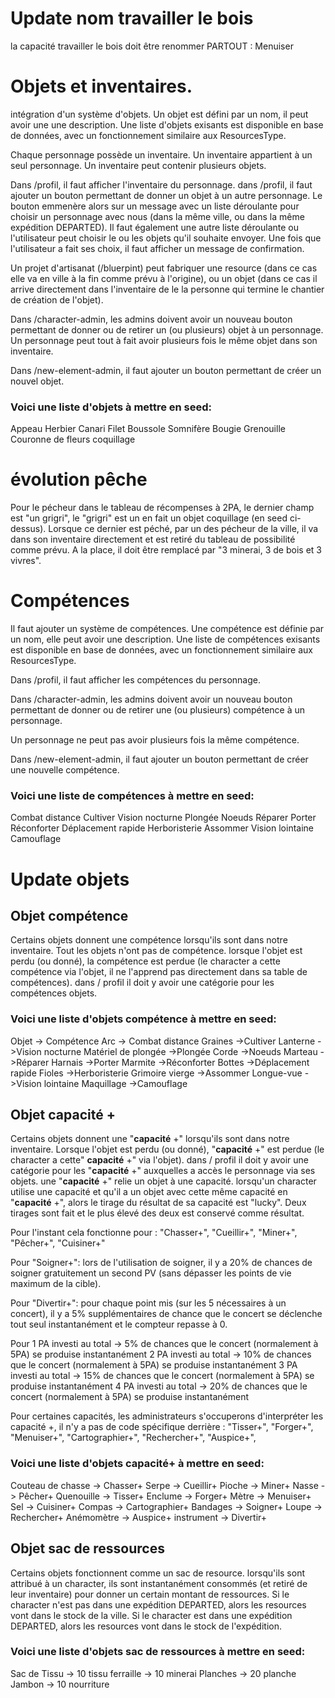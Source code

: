 # Update nom travailler le bois

la capacité travailler le bois doit être renommer PARTOUT : Menuiser

# Objets et inventaires.

intégration d'un système d'objets.
Un objet est défini par un nom, il peut avoir une une description.
Une liste d'objets exisants est disponible en base de données, avec un fonctionnement similaire aux ResourcesType.

Chaque personnage possède un inventaire.
Un inventaire appartient à un seul personnage.
Un inventaire peut contenir plusieurs objets.

Dans /profil, il faut afficher l'inventaire du personnage.
dans /profil, il faut ajouter un bouton permettant de donner un objet à un autre personnage.
Le bouton emmenère alors sur un message avec un liste déroulante pour choisir un personnage avec nous (dans la même ville, ou dans la même expédition DEPARTED). Il faut également une autre liste déroulante ou l'utilisateur peut choisir le ou les objets qu'il souhaite envoyer.
Une fois que l'utilisateur a fait ses choix, il faut afficher un message de confirmation.

Un projet d'artisanat (/bluerpint) peut fabriquer une resource (dans ce cas elle va en ville à la fin comme prévu à l'origine), ou un objet (dans ce cas il arrive directement dans l'inventaire de le la personne qui termine le chantier de création de l'objet).

Dans /character-admin, les admins doivent avoir un nouveau bouton permettant de donner ou de retirer un (ou plusieurs) objet à un personnage.
Un personnage peut tout à fait avoir plusieurs fois le même objet dans son inventaire.

Dans /new-element-admin, il faut ajouter un bouton permettant de créer un nouvel objet.

### Voici une liste d'objets à mettre en seed:

Appeau
Herbier
Canari
Filet
Boussole
Somnifère
Bougie
Grenouille
Couronne de fleurs
coquillage

# évolution pêche

Pour le pécheur dans le tableau de récompenses à 2PA, le dernier champ est "un grigri", le "grigri" est un en fait un objet coquillage (en seed ci-dessus).
Lorsque ce dernier est péché, par un des pécheur de la ville, il va dans son inventaire directement et est retiré du tableau de possibilité comme prévu. A la place, il doit être remplacé par "3 minerai, 3 de bois et 3 vivres".

# Compétences

Il faut ajouter un système de compétences.
Une compétence est définie par un nom, elle peut avoir une description.
Une liste de compétences exisants est disponible en base de données, avec un fonctionnement similaire aux ResourcesType.

Dans /profil, il faut afficher les compétences du personnage.

Dans /character-admin, les admins doivent avoir un nouveau bouton permettant de donner ou de retirer une (ou plusieurs) compétence à un personnage.

Un personnage ne peut pas avoir plusieurs fois la même compétence.

Dans /new-element-admin, il faut ajouter un bouton permettant de créer une nouvelle compétence.

### Voici une liste de compétences à mettre en seed:

Combat distance
Cultiver
Vision nocturne
Plongée
Noeuds
Réparer
Porter
Réconforter
Déplacement rapide
Herboristerie
Assommer
Vision lointaine
Camouflage

# Update objets

## Objet compétence

Certains objets donnent une compétence lorsqu'ils sont dans notre inventaire.
Tout les objets n'ont pas de compétence.
lorsque l'objet est perdu (ou donné), la compétence est perdue (le character a cette compétence via l'objet, il ne l'apprend pas directement dans sa table de compétences).
dans / profil il doit y avoir une catégorie pour les compétences objets.

### Voici une liste d'objets compétence à mettre en seed:

Objet -> Compétence
Arc -> Combat distance
Graines ->Cultiver
Lanterne ->Vision nocturne
Matériel de plongée ->Plongée
Corde ->Noeuds
Marteau ->Réparer
Harnais ->Porter
Marmite ->Réconforter
Bottes ->Déplacement rapide
Fioles ->Herboristerie
Grimoire vierge ->Assommer
Longue-vue ->Vision lointaine
Maquillage ->Camouflage

## Objet capacité +

Certains objets donnent une "**capacité** +" lorsqu'ils sont dans notre inventaire.
Lorsque l'objet est perdu (ou donné), "**capacité** +" est perdue (le character a cette" **capacité** +" via l'objet).
dans / profil il doit y avoir une catégorie pour les "**capacité** +" auxquelles a accès le personnage via ses objets.
une "**capacité** +" relie un objet à une capacité.
lorsqu'un character utilise une capacité et qu'il a un objet avec cette même capacité en "**capacité** +", alors le tirage du résultat de sa capacité est "lucky". Deux tirages sont fait et le plus élevé des deux est conservé comme résultat.

Pour l'instant cela fonctionne pour :
"Chasser+", "Cueillir+", "Miner+", "Pêcher+", "Cuisiner+"

Pour "Soigner+":
lors de l'utilisation de soigner, il y a 20% de chances de soigner gratuitement un second PV (sans dépasser les points de vie maximum de la cible).

Pour "Divertir+":
pour chaque point mis (sur les 5 nécessaires à un concert), il y a 5% supplémentaires de chance que le concert se déclenche tout seul instantanément et le compteur repasse à 0.

Pour
1 PA investi au total -> 5% de chances que le concert (normalement à 5PA) se produise instantanément
2 PA investi au total -> 10% de chances que le concert (normalement à 5PA) se produise instantanément
3 PA investi au total -> 15% de chances que le concert (normalement à 5PA) se produise instantanément
4 PA investi au total -> 20% de chances que le concert (normalement à 5PA) se produise instantanément

Pour certaines capacités, les administrateurs s'occuperons d'interpréter les capacité +, il n'y a pas de code spécifique derrière :
"Tisser+", "Forger+", "Menuiser+", "Cartographier+", "Rechercher+", "Auspice+",

### Voici une liste d'objets capacité+ à mettre en seed:

Couteau de chasse -> Chasser+
Serpe -> Cueillir+
Pioche -> Miner+
Nasse -> Pêcher+
Quenouille -> Tisser+
Enclume -> Forger+
Mètre -> Menuiser+
Sel -> Cuisiner+
Compas -> Cartographier+
Bandages -> Soigner+
Loupe -> Rechercher+
Anémomètre -> Auspice+
instrument -> Divertir+

## Objet sac de ressources

Certains objets fonctionnent comme un sac de resource. lorsqu'ils sont attribué à un character, ils sont instantanément consommés (et retiré de leur inventaire) pour donner un certain montant de ressources.
Si le character n'est pas dans une expédition DEPARTED, alors les resources vont dans le stock de la ville.
Si le character est dans une expédition DEPARTED, alors les resources vont dans le stock de l'expédition.

### Voici une liste d'objets sac de ressources à mettre en seed:

Sac de Tissu -> 10 tissu
ferraille -> 10 minerai
Planches -> 20 planche
Jambon -> 10 nourriture
